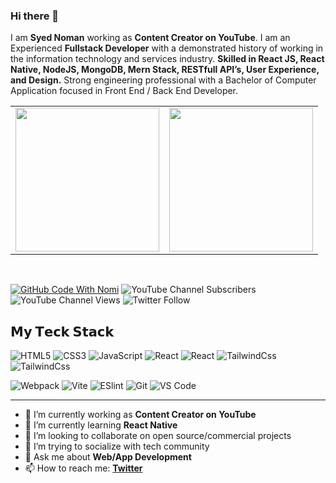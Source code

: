 ### Hi there 👋

I am **Syed Noman** working as **Content Creator on YouTube**. I am an Experienced **Fullstack Developer** with a demonstrated history of working in the information technology and services industry. **Skilled in React JS, React Native, NodeJS, MongoDB, Mern Stack, RESTfull API’s, User Experience, and Design.** Strong engineering professional with a Bachelor of Computer Application focused in Front End / Back End Developer.


<table cellpadding="0" >
  <tr style="padding: 0">
    <!-- GitHub Stats Card -->  
    <td style="border: none" valign="top"><img height="230" src="https://github-readme-stats.vercel.app/api?username=syednomishah&show_icons=true&hide_border=true&theme=dark"/></td>
    <!-- GitHub Top Language Card -->
    <td style="border: none" valign="top"><img height="230" src="https://raw.githubusercontent.com/abhisheknaiidu/abhisheknaiidu/master/code.gif"/></td>
  </tr>
</table>

<br />

[![GitHub Code With Nomi](https://img.shields.io/github/followers/syednomishah?label=follow&style=social)](https://github.com/syednomishah)
![YouTube Channel Subscribers](https://img.shields.io/youtube/channel/subscribers/UCILovaLl2fUPAww1bGJ4sJQ?style=social)
![YouTube Channel Views](https://img.shields.io/youtube/channel/views/UCILovaLl2fUPAww1bGJ4sJQ?style=social)
![Twitter Follow](https://img.shields.io/twitter/follow/code_with_nomi?style=social)

## 𝗠𝘆 𝗧𝗲𝗰𝗸 𝗦𝘁𝗮𝗰𝗸

![HTML5](https://img.shields.io/badge/-HTML5-%23E44D27?style=flat-square&logo=html5&logoColor=ffffff)
![CSS3](https://img.shields.io/badge/-CSS3-%231572B6?style=flat-square&logo=css3)
![JavaScript](https://img.shields.io/badge/-JavaScript-%23F7DF1C?style=flat-square&logo=javascript&logoColor=000000&labelColor=%23F7DF1C&color=%23FFCE5A)
![React](https://img.shields.io/badge/-React-%23282C34?style=flat-square&logo=react)
![React](https://img.shields.io/badge/-ReactNative-%23282C34?style=flat-square&logo=react)
![TailwindCss](https://img.shields.io/badge/-TailwindCss-%231a202c?style=flat-square&logo=tailwind-css)
![TailwindCss](https://img.shields.io/badge/-NativeWind-%231a202c?style=flat-square&logo=tailwind-css)

![Webpack](https://img.shields.io/badge/-Webpack-%232C3A42?style=flat-square&logo=webpack)
![Vite](https://img.shields.io/badge/-Vite-%23646CFF?style=flat-square&logo=vite&logoColor=ffffff)
![ESlint](https://img.shields.io/badge/-ESLint-%234B32C3?style=flat-square&logo=eslint)
![Git](https://img.shields.io/badge/-Git-%23F05032?style=flat-square&logo=git&logoColor=%23ffffff)
![VS Code](https://img.shields.io/badge/-VSCode-%23007ACC?style=flat-square&logo=visual-studio-code)

---

- 🔭 I’m currently working as **Content Creator on YouTube**
- 🌱 I’m currently learning **React Native**
- 👯 I’m looking to collaborate on open source/commercial projects
- 🤔 I’m trying to socialize with tech community
- 💬 Ask me about **Web/App Development**
- 📫 How to reach me:
  **[Twitter](https://twitter.com/syed_nomi_shah)**

<!--
**syednomishah/syednomishah** is a ✨ _special_ ✨ repository because its `README.md` (this file) appears on your GitHub profile.

Here are some ideas to get you started:

- 🔭 I’m currently working on ...
- 🌱 I’m currently learning ...
- 👯 I’m looking to collaborate on ...
- 🤔 I’m looking for help with ...
- 💬 Ask me about ...
- 📫 How to reach me: ...
- 😄 Pronouns: ...
- ⚡ Fun fact: ...
-->
